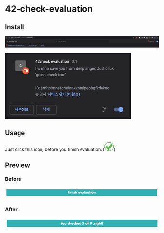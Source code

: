 # 42-check-evaluation

## Install

![install](./install.png)

![install2](./install2.png)

## Usage

Just click this icon, before you finish evaluation. (<img src="icon_check.png" alt="drawing" width="30"/>)

## Preview

### Before

![before](./before.png)

### After

![after](./after.png)